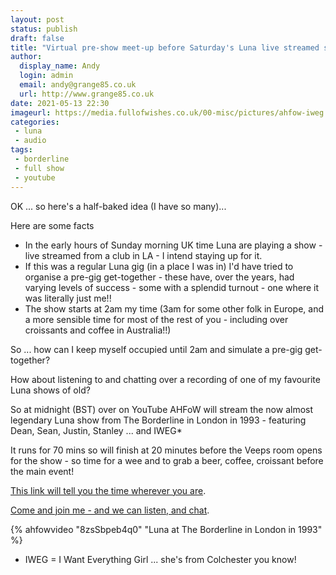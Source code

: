 ```yaml
---
layout: post
status: publish 
draft: false
title: "Virtual pre-show meet-up before Saturday's Luna live streamed show"
author:
  display_name: Andy
  login: admin
  email: andy@grange85.co.uk
  url: http://www.grange85.co.uk
date: 2021-05-13 22:30
imageurl: https://media.fullofwishes.co.uk/00-misc/pictures/ahfow-iweg.png
categories:
 - luna
 - audio
tags:
 - borderline
 - full show
 - youtube
---
```

OK ... so here's a half-baked idea (I have so many)...

Here are some facts

* In the early hours of Sunday morning UK time Luna are playing a show - live streamed from a club in LA - I intend staying up for it.
* If this was a regular Luna gig (in a place I was in) I'd have tried to organise a pre-gig get-together - these have, over the years, had varying levels of success - some with a splendid turnout - one where it was literally just me!!
* The show starts at 2am my time (3am for some other folk in Europe, and a more sensible time for most of the rest of you - including over croissants and coffee in Australia!!)

So ... how can I keep myself occupied until 2am and simulate a pre-gig get-together?

How about listening to and chatting over a recording of one of my favourite Luna shows of old?

So at midnight (BST) over on YouTube AHFoW will stream the now almost legendary Luna show from The Borderline in London in 1993 - featuring Dean, Sean, Justin, Stanley ... and IWEG*

It runs for 70 mins so will finish at 20 minutes before the Veeps room opens for the show - so time for a wee and to grab a beer, coffee, croissant before the main event!

[This link will tell you the time wherever you are](https://www.timeanddate.com/worldclock/fixedtime.html?msg=Luna+listening+party+and+pre-show+meet-up&iso=20210516T00&p1=136&ah=1&am=10).


[Come and join me - and we can listen, and chat](https://www.youtube.com/watch?v=8zsSbpeb4q0).

{% ahfowvideo "8zsSbpeb4q0" "Luna at The Borderline in London in 1993" %}

* IWEG = I Want Everything Girl ... she's from Colchester you know!

